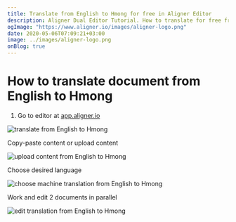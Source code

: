 ```yaml
---
title: Translate from English to Hmong for free in Aligner Editor
description: Aligner Dual Editor Tutorial. How to translate for free from English to Hmong. Aligner is multilingual document management platform. 
ogImage: "https://www.aligner.io/images/aligner-logo.png"
date: 2020-05-06T07:09:21+03:00
image: ../images/aligner-logo.png
onBlog: true
---
```


# How to translate document from English to Hmong

1. Go to editor at [app.aligner.io](https://app.aligner.io "Aligner App web page")

![translate from English to Hmong](../aligner-blank-editor.png "translate from English to Hmong")

Copy-paste content or upload content

![upload content from English to Hmong](../aligner-uploaded-document.png "upload content from English to Hmong")

Choose desired language

![choose machine translation from English to Hmong](../aligner-language-dropdown.png "choose machine translation from English to Hmong")

Work and edit 2 documents in parallel

![edit translation from English to Hmong](../aligner-double-sitded-editor.png "edit translation from English to Hmong")

